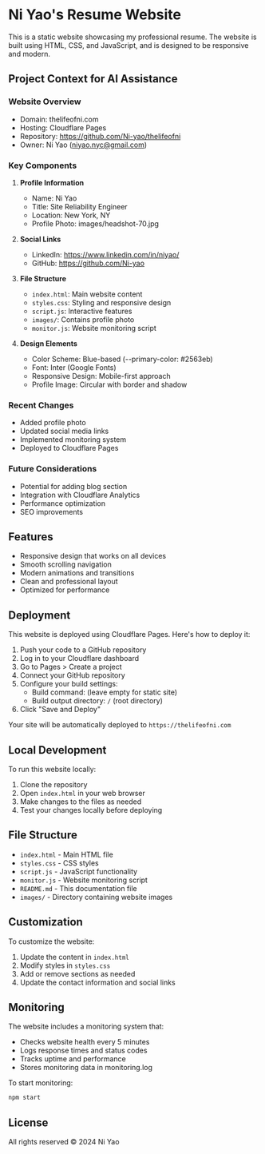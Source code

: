 # Ni Yao's Resume Website

This is a static website showcasing my professional resume. The website is built using HTML, CSS, and JavaScript, and is designed to be responsive and modern.

## Project Context for AI Assistance

### Website Overview
- Domain: thelifeofni.com
- Hosting: Cloudflare Pages
- Repository: https://github.com/Ni-yao/thelifeofni
- Owner: Ni Yao (niyao.nyc@gmail.com)

### Key Components
1. **Profile Information**
   - Name: Ni Yao
   - Title: Site Reliability Engineer
   - Location: New York, NY
   - Profile Photo: images/headshot-70.jpg

2. **Social Links**
   - LinkedIn: https://www.linkedin.com/in/niyao/
   - GitHub: https://github.com/Ni-yao

3. **File Structure**
   - `index.html`: Main website content
   - `styles.css`: Styling and responsive design
   - `script.js`: Interactive features
   - `images/`: Contains profile photo
   - `monitor.js`: Website monitoring script

4. **Design Elements**
   - Color Scheme: Blue-based (--primary-color: #2563eb)
   - Font: Inter (Google Fonts)
   - Responsive Design: Mobile-first approach
   - Profile Image: Circular with border and shadow

### Recent Changes
- Added profile photo
- Updated social media links
- Implemented monitoring system
- Deployed to Cloudflare Pages

### Future Considerations
- Potential for adding blog section
- Integration with Cloudflare Analytics
- Performance optimization
- SEO improvements

## Features

- Responsive design that works on all devices
- Smooth scrolling navigation
- Modern animations and transitions
- Clean and professional layout
- Optimized for performance

## Deployment

This website is deployed using Cloudflare Pages. Here's how to deploy it:

1. Push your code to a GitHub repository
2. Log in to your Cloudflare dashboard
3. Go to Pages > Create a project
4. Connect your GitHub repository
5. Configure your build settings:
   - Build command: (leave empty for static site)
   - Build output directory: `/` (root directory)
6. Click "Save and Deploy"

Your site will be automatically deployed to `https://thelifeofni.com`

## Local Development

To run this website locally:

1. Clone the repository
2. Open `index.html` in your web browser
3. Make changes to the files as needed
4. Test your changes locally before deploying

## File Structure

- `index.html` - Main HTML file
- `styles.css` - CSS styles
- `script.js` - JavaScript functionality
- `monitor.js` - Website monitoring script
- `README.md` - This documentation file
- `images/` - Directory containing website images

## Customization

To customize the website:

1. Update the content in `index.html`
2. Modify styles in `styles.css`
3. Add or remove sections as needed
4. Update the contact information and social links

## Monitoring

The website includes a monitoring system that:
- Checks website health every 5 minutes
- Logs response times and status codes
- Tracks uptime and performance
- Stores monitoring data in monitoring.log

To start monitoring:
```bash
npm start
```

## License

All rights reserved © 2024 Ni Yao 